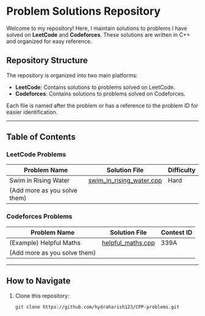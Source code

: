 # Problem Solutions Repository

Welcome to my repository! Here, I maintain solutions to problems I have solved on **LeetCode** and **Codeforces**. These solutions are written in C++ and organized for easy reference.

## Repository Structure

The repository is organized into two main platforms:
- **LeetCode**: Contains solutions to problems solved on LeetCode.
- **Codeforces**: Contains solutions to problems solved on Codeforces.

Each file is named after the problem or has a reference to the problem ID for easier identification.

---

## Table of Contents

### LeetCode Problems
| Problem Name                          | Solution File                           | Difficulty |
|---------------------------------------|-----------------------------------------|------------|
| Swim in Rising Water                  | [swim_in_rising_water.cpp](LeetCode/swim_in_rising_water.cpp) | Hard       |
| (Add more as you solve them)          |                                         |            |

### Codeforces Problems
| Problem Name                          | Solution File                           | Contest ID |
|---------------------------------------|-----------------------------------------|------------|
| (Example) Helpful Maths               | [helpful_maths.cpp](Codeforces/helpful_maths.cpp) | 339A       |
| (Add more as you solve them)          |                                         |            |

---

## How to Navigate

1. Clone this repository:
   ```bash
   git clone https://github.com/hydraharish123/CPP-problems.git
